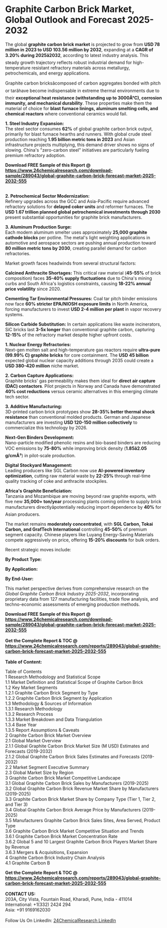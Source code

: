 <h1>Graphite Carbon Brick Market, Global Outlook and Forecast 2025-2032</h1><p>The global <strong>graphite carbon brick market</strong> is projected to grow from <strong>USD 78 million in 2023 to USD 103.56 million by 2032</strong>, expanding at a <strong>CAGR of 3.20% during 2025â2032</strong>, according to latest industry analysis. This steady growth trajectory reflects robust industrial demand for high-temperature resistant refractory materials across metallurgy, petrochemicals, and energy applications.</p><p>Graphite carbon bricksâcomposed of carbon aggregates bonded with pitch or tarâhave become indispensable in extreme thermal environments due to their <strong>exceptional heat resistance (withstanding up to 3000Â°C), corrosion immunity, and mechanical durability</strong>. These properties make them the material of choice for <strong>blast furnace linings, aluminum smelting cells, and chemical reactors</strong> where conventional ceramics would fail.</p><p><strong>1. Steel Industry Expansion:</strong><br>
The steel sector consumes <strong>62%</strong> of global graphite carbon brick output, primarily for blast furnace hearths and runners. With global crude steel production reaching <strong>1.95 billion metric tons in 2023</strong> and Asian infrastructure projects multiplying, this demand driver shows no signs of slowing. China's "zero-carbon steel" initiatives are particularly fueling premium refractory adoption.</p><div><b>Download FREE Sample of this Report @ 
            <a href="https://www.24chemicalresearch.com/download-sample/289043/global-graphite-carbon-brick-forecast-market-2025-2032-555">
            https://www.24chemicalresearch.com/download-sample/289043/global-graphite-carbon-brick-forecast-market-2025-2032-555</a></b></div><br><p><strong>2. Petrochemical Sector Modernization:</strong><br>
Refinery upgrades across the GCC and Asia-Pacific require advanced refractory solutions for <strong>delayed coker units</strong> and reformer furnaces. The <strong>USD 1.67 trillion planned global petrochemical investments through 2030</strong> present substantial opportunities for graphite brick manufacturers.</p><p><strong>3. Aluminum Production Surge:</strong><br>
Each modern aluminum smelter uses approximately <strong>25,000 graphite cathode blocks</strong> per potline. The metal's light weighting applications in automotive and aerospace sectors are pushing annual production toward <strong>80 million metric tons by 2030</strong>, creating parallel demand for carbon refractories.</p><p>Market growth faces headwinds from several structural factors:</p><p><strong>Calcined Anthracite Shortages:</strong> This critical raw material (<strong>45-55%</strong> of brick composition) faces <strong>35-40% supply fluctuations</strong> due to China's mining curbs and South Africa's logistics constraints, causing <strong>18-22% annual price volatility</strong> since 2020.</p><p><strong>Cementing Tar Environmental Pressures:</strong> Coal tar pitch binder emissions now face <strong>60% stricter EPA/NIOSH exposure limits</strong> in North America, forcing manufacturers to invest <strong>USD 2-4 million per plant</strong> in vapor recovery systems.</p><p><strong>Silicon Carbide Substitution:</strong> In certain applications like waste incinerators, SiC bricks last <strong>3-5x longer</strong> than conventional graphite carbon, capturing <strong>12-15%</strong> of the refractory market despite higher upfront costs.</p><p><strong>1. Nuclear Energy Refractories:</strong><br>
Next-gen molten salt and high-temperature gas reactors require <strong>ultra-pure (99.99% C) graphite bricks</strong> for core containment. The <strong>USD 45 billion</strong> expected global nuclear capacity additions through 2035 could create a <strong>USD 380-420 million</strong> niche market.</p><p><strong>2. Carbon Capture Applications:</strong><br>
Graphite bricks' gas permeability makes them ideal for <strong>direct air capture (DAC) contactors</strong>. Pilot projects in Norway and Canada have demonstrated <strong>40% cost reductions</strong> versus ceramic alternatives in this emerging climate tech sector.</p><p><strong>3. Additive Manufacturing:</strong><br>
3D-printed carbon brick prototypes show <strong>28-35% better thermal shock resistance</strong> than conventional molded products. German and Japanese manufacturers are investing <strong>USD 120-150 million collectively</strong> to commercialize this technology by 2026.</p><p><strong>Next-Gen Binders Development:</strong><br>
	Nano-particle modified phenolic resins and bio-based binders are reducing VOC emissions by <strong>75-80%</strong> while improving brick density (<strong>1.85â2.05 g/cmÂ³</strong>) in pilot-scale production.</p><p><strong>Digital Stockyard Management:</strong><br>
	Leading producers like SGL Carbon now use <strong>AI-powered inventory optimization</strong>, cutting raw material waste by <strong>22-25%</strong> through real-time quality tracking of coke and anthracite stockpiles.</p><p><strong>Africa's Graphite Beneficiation:</strong><br>
	Tanzania and Mozambique are moving beyond raw graphite exports, with five new <strong>35,000+ ton/year</strong> processing plants coming online to supply brick manufacturers directlyâpotentially reducing import dependence by <strong>40%</strong> for Asian producers.</p><p>The market remains <strong>moderately concentrated</strong>, with <strong>SGL Carbon, Tokai Carbon, and GrafTech International</strong> controlling <strong>45-50%</strong> of premium segment capacity. Chinese players like Luyang Energy-Saving Materials compete aggressively on price, offering <strong>15-20% discounts</strong> for bulk orders.</p><p>Recent strategic moves include:</p><p><strong>By Product Type:</strong></p><p><strong>By Application:</strong></p><p><strong>By End-User:</strong></p><p>This market perspective derives from comprehensive research on the <em>Global Graphite Carbon Brick Industry 2025-2032</em>, incorporating proprietary data from 127 manufacturing facilities, trade flow analysis, and techno-economic assessments of emerging production methods.</p><div><b>Download FREE Sample of this Report @ 
            <a href="https://www.24chemicalresearch.com/download-sample/289043/global-graphite-carbon-brick-forecast-market-2025-2032-555">
            https://www.24chemicalresearch.com/download-sample/289043/global-graphite-carbon-brick-forecast-market-2025-2032-555</a></b></div><br><div><b>Get the Complete Report & TOC @ 
            <a href="https://www.24chemicalresearch.com/reports/289043/global-graphite-carbon-brick-forecast-market-2025-2032-555">
            https://www.24chemicalresearch.com/reports/289043/global-graphite-carbon-brick-forecast-market-2025-2032-555</a></b></div><br>
            <b>Table of Content:</b><p>Table of Contents<br />
1 Research Methodology and Statistical Scope<br />
1.1 Market Definition and Statistical Scope of Graphite Carbon Brick<br />
1.2 Key Market Segments<br />
1.2.1 Graphite Carbon Brick Segment by Type<br />
1.2.2 Graphite Carbon Brick Segment by Application<br />
1.3 Methodology & Sources of Information<br />
1.3.1 Research Methodology<br />
1.3.2 Research Process<br />
1.3.3 Market Breakdown and Data Triangulation<br />
1.3.4 Base Year<br />
1.3.5 Report Assumptions & Caveats<br />
2 Graphite Carbon Brick Market Overview<br />
2.1 Global Market Overview<br />
2.1.1 Global Graphite Carbon Brick Market Size (M USD) Estimates and Forecasts (2019-2032)<br />
2.1.2 Global Graphite Carbon Brick Sales Estimates and Forecasts (2019-2032)<br />
2.2 Market Segment Executive Summary<br />
2.3 Global Market Size by Region<br />
3 Graphite Carbon Brick Market Competitive Landscape<br />
3.1 Global Graphite Carbon Brick Sales by Manufacturers (2019-2025)<br />
3.2 Global Graphite Carbon Brick Revenue Market Share by Manufacturers (2019-2025)<br />
3.3 Graphite Carbon Brick Market Share by Company Type (Tier 1, Tier 2, and Tier 3)<br />
3.4 Global Graphite Carbon Brick Average Price by Manufacturers (2019-2025)<br />
3.5 Manufacturers Graphite Carbon Brick Sales Sites, Area Served, Product Type<br />
3.6 Graphite Carbon Brick Market Competitive Situation and Trends<br />
3.6.1 Graphite Carbon Brick Market Concentration Rate<br />
3.6.2 Global 5 and 10 Largest Graphite Carbon Brick Players Market Share by Revenue<br />
3.6.3 Mergers & Acquisitions, Expansion<br />
4 Graphite Carbon Brick Industry Chain Analysis<br />
4.1 Graphite Carbon B</p><div><b>Get the Complete Report & TOC @ 
            <a href="https://www.24chemicalresearch.com/reports/289043/global-graphite-carbon-brick-forecast-market-2025-2032-555">
            https://www.24chemicalresearch.com/reports/289043/global-graphite-carbon-brick-forecast-market-2025-2032-555</a></b></div><br><b>CONTACT US:</b><br>
            203A, City Vista, Fountain Road, Kharadi, Pune, India - 411014<br>
            International: +1(332) 2424 294<br>
            Asia: +91 9169162030 <br><br>
            Follow Us On LinkedIn: <a href="https://www.linkedin.com/company/24chemicalresearch/">24ChemicalResearch LinkedIn</a>